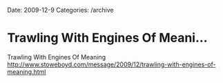 Date: 2009-12-9
Categories: /archive

# Trawling With Engines Of Meani...

Trawling With Engines Of Meaning <a href="http://www.stoweboyd.com/message/2009/12/trawling-with-engines-of-meaning.html" rel="nofollow">http://www.stoweboyd.com/message/2009/12/trawling-with-engines-of-meaning.html</a>
